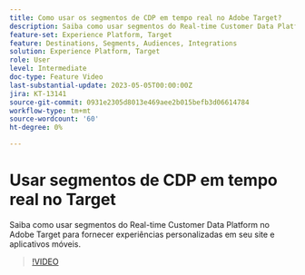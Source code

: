 ```yaml
---
title: Como usar os segmentos de CDP em tempo real no Adobe Target?
description: Saiba como usar segmentos do Real-time Customer Data Platform no Adobe Target para fornecer experiências personalizadas em seu site e aplicativos móveis.
feature-set: Experience Platform, Target
feature: Destinations, Segments, Audiences, Integrations
solution: Experience Platform, Target
role: User
level: Intermediate
doc-type: Feature Video
last-substantial-update: 2023-05-05T00:00:00Z
jira: KT-13141
source-git-commit: 0931e2305d8013e469aee2b015befb3d06614784
workflow-type: tm+mt
source-wordcount: '60'
ht-degree: 0%

---
```



# Usar segmentos de CDP em tempo real no Target

Saiba como usar segmentos do Real-time Customer Data Platform no Adobe Target para fornecer experiências personalizadas em seu site e aplicativos móveis.

>[!VIDEO](https://video.tv.adobe.com/v/3419149/?learn=on)

